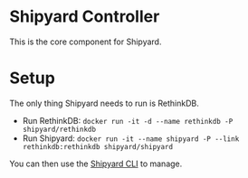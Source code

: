 # Shipyard Controller
This is the core component for Shipyard.

# Setup
The only thing Shipyard needs to run is RethinkDB.

* Run RethinkDB: `docker run -it -d --name rethinkdb -P shipyard/rethinkdb`
* Run Shipyard: `docker run -it --name shipyard -P --link rethinkdb:rethinkdb shipyard/shipyard`

You can then use the [Shipyard CLI](../cli/readme.md) to manage.
